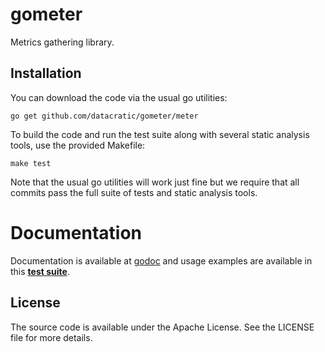 # gometer #

Metrics gathering library.

## Installation ##

You can download the code via the usual go utilities:

```
go get github.com/datacratic/gometer/meter
```

To build the code and run the test suite along with several static analysis
tools, use the provided Makefile:

```
make test
```

Note that the usual go utilities will work just fine but we require that all
commits pass the full suite of tests and static analysis tools.

# Documentation #

Documentation is available at
[godoc](https://godoc.org/github.com/datacratic/gometer/meter) and usage
examples are available in this [**test suite**](meter/example_test.go).

## License ##

The source code is available under the Apache License. See the LICENSE file for
more details.
